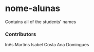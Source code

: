 # nome-alunas
Contains all of the students' names

### Contributors
Inês Martins
Isabel Costa
Ana Domingues